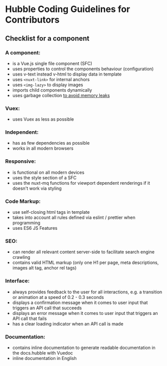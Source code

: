 # Hubble Coding Guidelines for Contributors
## Checklist for a component 
### A component:
- is a Vue.js single file component (SFC)
- uses properties to control the components behaviour (configuration)
- uses v-text instead v-html to display data in template
- uses `<nuxt-link>` for internal anchors
- uses `<img-lazy>` to display images 
- imports child components dynamically
- uses garbage collection [to avoid memory leaks](https://vuejs.org/v2/cookbook/avoiding-memory-leaks.html) 

### Vuex: 
- uses Vuex as less as possible

### Independent:
- has as few dependencies as possible
- works in all modern browsers

### Responsive:
- is functional on all modern devices
- uses the style section of a SFC
- uses the nuxt-mq functions for viewport dependent renderings if it doesn't work via styling

### Code Markup:
- use self-closing html tags in template
- takes into account all rules defined via eslint / prettier when programming
- uses ES6 JS Features

### SEO:
- can render all relevant content server-side to facilitate search engine crawling
- contains valid HTML markup (only one H1 per page, meta descriptions, images alt tag, anchor rel tags)

### Interface:
- always provides feedback to the user for all interactions, e.g. a transition or animation at a speed of 0.2 - 0.3 seconds
- displays a confirmation message when it comes to user input that triggers an API call that succeeds
- displays an error message when it comes to user input that triggers an API call that fails
- has a clear loading indicator when an API call is made

### Documentation:
- contains inline documentation to generate readable documentation in the docs.hubble with Vuedoc
- inline documentation in English
